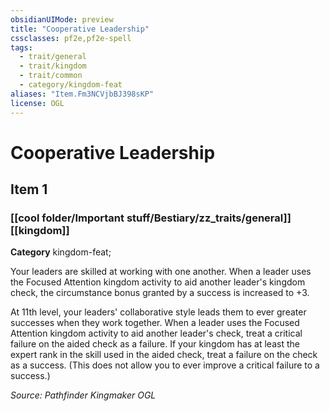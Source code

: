 ```yaml
---
obsidianUIMode: preview
title: "Cooperative Leadership"
cssclasses: pf2e,pf2e-spell
tags:
  - trait/general
  - trait/kingdom
  - trait/common
  - category/kingdom-feat
aliases: "Item.Fm3NCVjbBJ398sKP"
license: OGL
---
```

# Cooperative Leadership
## Item 1
### [[cool folder/Important stuff/Bestiary/zz_traits/general]][[kingdom]]

**Category** kingdom-feat; 




Your leaders are skilled at working with one another. When a leader uses the Focused Attention kingdom activity to aid another leader's kingdom check, the circumstance bonus granted by a success is increased to +3.

At 11th level, your leaders' collaborative style leads them to ever greater successes when they work together. When a leader uses the Focused Attention kingdom activity to aid another leader's check, treat a critical failure on the aided check as a failure. If your kingdom has at least the expert rank in the skill used in the aided check, treat a failure on the check as a success. (This does not allow you to ever improve a critical failure to a success.)

*Source: Pathfinder Kingmaker*
*OGL*